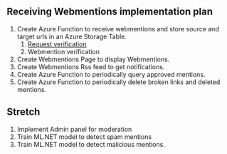 ## Receiving Webmentions implementation plan

1. Create Azure Function to receive webmentions and store source and target urls in an Azure Storage Table. 
    1. [Request verification](https://www.luisquintanilla.me/snippets/webmentions-request-verification)
    1. Webmention verification
1. Create Webmentions Page to display Webmentions. 
1. Create Webmentions Rss feed to get notifications. 
1. Create Azure Function to periodically query approved mentions. 
1. Create Azure Function to periodically delete broken links and deleted mentions. 

## Stretch

1. Implement Admin panel for moderation 
1. Train ML.NET model to detect spam mentions
1. Train ML.NET model to detect malicious mentions. 